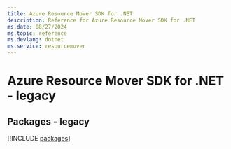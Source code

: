 ```yaml
---
title: Azure Resource Mover SDK for .NET
description: Reference for Azure Resource Mover SDK for .NET
ms.date: 08/27/2024
ms.topic: reference
ms.devlang: dotnet
ms.service: resourcemover
---
```

# Azure Resource Mover SDK for .NET - legacy
## Packages - legacy
[!INCLUDE [packages](resource-mover-index.md)]